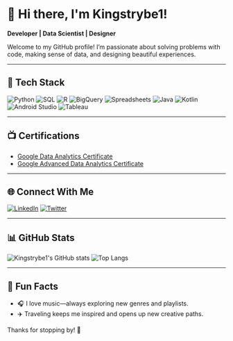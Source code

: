# 👋 Hi there, I'm Kingstrybe1!

**Developer | Data Scientist | Designer**

Welcome to my GitHub profile! I’m passionate about solving problems with code, making sense of data, and designing beautiful experiences.

---

## 🚀 Tech Stack

![Python](https://img.shields.io/badge/Python-3776AB?style=for-the-badge&logo=python&logoColor=white)
![SQL](https://img.shields.io/badge/SQL-336791?style=for-the-badge&logo=postgresql&logoColor=white)
![R](https://img.shields.io/badge/R-276DC3?style=for-the-badge&logo=r&logoColor=white)
![BigQuery](https://img.shields.io/badge/BigQuery-4285F4?style=for-the-badge&logo=googlecloud&logoColor=white)
![Spreadsheets](https://img.shields.io/badge/Spreadsheets-34A853?style=for-the-badge&logo=google-sheets&logoColor=white)
![Java](https://img.shields.io/badge/Java-ED8B00?style=for-the-badge&logo=java&logoColor=white)
![Kotlin](https://img.shields.io/badge/Kotlin-7F52FF?style=for-the-badge&logo=kotlin&logoColor=white)
![Android Studio](https://img.shields.io/badge/Android%20Studio-3DDC84?style=for-the-badge&logo=android-studio&logoColor=white)
![Tableau](https://img.shields.io/badge/Tableau-E97627?style=for-the-badge&logo=tableau&logoColor=white)


---

<h2>📺 Certifications</h2>

- [Google Data Analytics Certificate](https://coursera.org/share/3086942477f3673292f1bcf3a1931651)
- [Google Advanced Data Analytics Certificate](https://coursera.org/share/726c33a0ed97dae85787ab039199a667)


---

## 🌐 Connect With Me

[![LinkedIn](https://img.shields.io/badge/LinkedIn-0A66C2?style=flat&logo=linkedin&logoColor=white)](https://www.linkedin.com/in//)
[![Twitter](https://img.shields.io/badge/Twitter-1DA1F2?style=flat&logo=twitter&logoColor=white)](https://twitter.com/kingstrybe01)


---

## 📊 GitHub Stats

![Kingstrybe1's GitHub stats](https://github-readme-stats.vercel.app/api?username=Kingstrybe1&show_icons=true&theme=tokyonight)
![Top Langs](https://github-readme-stats.vercel.app/api/top-langs/?username=Kingstrybe1&layout=compact&theme=tokyonight)

---

## 🎵 Fun Facts

- 🎧 I love music—always exploring new genres and playlists.
- ✈️ Traveling keeps me inspired and opens up new creative paths.

Thanks for stopping by! 🙌
